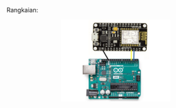 

Rangkaian:

<p align="center"><img src="https://github.com/muhammadaliwafa/Collection/blob/main/Serial%20Communication%20Arduino%20to%20ESP/arduino%20to%20esp.png" alt="" width="50%"/></p>
